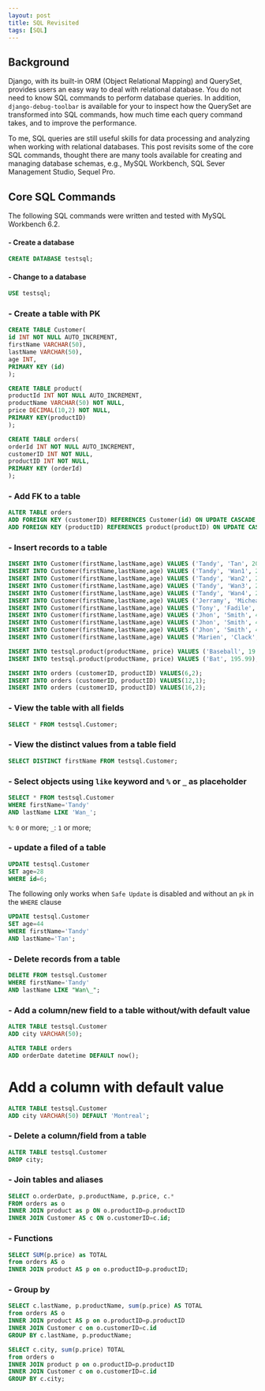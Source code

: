 ```yaml
---
layout: post
title: SQL Revisited
tags: [SQL]
---
```


## Background

Django, with its built-in ORM (Object Relational Mapping) and QuerySet, provides users an easy way to deal with relational database. You do not need to know SQL commands to perform database queries. In addition, `django-debug-toolbar` is available for your to inspect how the QuerySet are transformed into SQL commands, how much time each query command takes, and to improve the performance.

To me, SQL queries are still useful skills for data processing and analyzing when working with relational databases. This post revisits some of the core SQL commands, thought there are many tools available for creating and managing database schemas, e.g., MySQL Workbench, SQL Sever Management Studio, Sequel Pro.

## Core SQL Commands

The following SQL commands were written and tested with MySQL Workbench 6.2.

#### - Create a database

```sql
CREATE DATABASE testsql;
```

#### - Change to a database

```sql
USE testsql;
```

### - Create a table with PK

```sql
CREATE TABLE Customer(
id INT NOT NULL AUTO_INCREMENT,
firstName VARCHAR(50),
lastName VARCHAR(50),
age INT,
PRIMARY KEY (id)
);
```

```sql
CREATE TABLE product(
productId INT NOT NULL AUTO_INCREMENT,
productName VARCHAR(50) NOT NULL,
price DECIMAL(10,2) NOT NULL,
PRIMARY KEY(productID)
);
```

```sql
CREATE TABLE orders(
orderId INT NOT NULL AUTO_INCREMENT,
customerID INT NOT NULL,
productID INT NOT NULL,
PRIMARY KEY (orderId)
);
```

### - Add FK to a table

```sql
ALTER TABLE orders
ADD FOREIGN KEY (customerID) REFERENCES Customer(id) ON UPDATE CASCADE ON DELETE RESTRICT,
ADD FOREIGN KEY (productID) REFERENCES product(productID) ON UPDATE CASCADE ON DELETE RESTRICT;
```

### - Insert records to a table

```sql
INSERT INTO Customer(firstName,lastName,age) VALUES ('Tandy', 'Tan', 20);
INSERT INTO Customer(firstName,lastName,age) VALUES ('Tandy', 'Wan1', 20);
INSERT INTO Customer(firstName,lastName,age) VALUES ('Tandy', 'Wan2', 20);
INSERT INTO Customer(firstName,lastName,age) VALUES ('Tandy', 'Wan3', 20);
INSERT INTO Customer(firstName,lastName,age) VALUES ('Tandy', 'Wan4', 20);
INSERT INTO Customer(firstName,lastName,age) VALUES ('Jerramy', 'Micheale', 36);
INSERT INTO Customer(firstName,lastName,age) VALUES ('Tony', 'Fadile', 18);
INSERT INTO Customer(firstName,lastName,age) VALUES ('Jhon', 'Smith', 44);
INSERT INTO Customer(firstName,lastName,age) VALUES ('Jhon', 'Smith', 44);
INSERT INTO Customer(firstName,lastName,age) VALUES ('Jhon', 'Smith', 44);
INSERT INTO Customer(firstName,lastName,age) VALUES ('Marien', 'Clack', 22);
```

```sql
INSERT INTO testsql.product(productName, price) VALUES ('Baseball', 19.99);
INSERT INTO testsql.product(productName, price) VALUES ('Bat', 195.99);
```

```sql
INSERT INTO orders (customerID, productID) VALUES(6,2);
INSERT INTO orders (customerID, productID) VALUES(12,1);
INSERT INTO orders (customerID, productID) VALUES(16,2);
```

### - View the table with all fields

```sql
SELECT * FROM testsql.Customer;
```

### - View the distinct values from a table field

```sql
SELECT DISTINCT firstName FROM testsql.Customer;
```

### - Select objects using `like` keyword and `%` or `_` as placeholder

```sql
SELECT * FROM testsql.Customer
WHERE firstName='Tandy'
AND lastName LIKE 'Wan_';
```

`%`: `0` or more;
`_`: `1` or more;

### - update a filed of a table

```sql
UPDATE testsql.Customer
SET age=28
WHERE id=6;
```

The following only works when `Safe Update` is disabled and without an `pk` in the `WHERE` clause

```sql
UPDATE testsql.Customer
SET age=44
WHERE firstName='Tandy'
AND lastName='Tan';
```

### - Delete records from a table

```sql
DELETE FROM testsql.Customer
WHERE firstName='Tandy'
AND lastName LIKE "Wan\_";
```

### - Add a column/new field to a table without/with default value

```sql
ALTER TABLE testsql.Customer
ADD city VARCHAR(50);
```

```sql
ALTER TABLE orders
ADD orderDate datetime DEFAULT now();
```

# Add a column with default value

```sql
ALTER TABLE testsql.Customer
ADD city VARCHAR(50) DEFAULT 'Montreal';
```

### - Delete a column/field from a table

```sql
ALTER TABLE testsql.Customer
DROP city;
```

### - Join tables and aliases

```sql
SELECT o.orderDate, p.productName, p.price, c.*
FROM orders as o
INNER JOIN product as p ON o.productID=p.productID
INNER JOIN Customer AS c ON o.customerID=c.id;
```

### - Functions

```sql
SELECT SUM(p.price) as TOTAL
from orders AS o
INNER JOIN product AS p on o.productID=p.productID;
```

### - Group by

```sql
SELECT c.lastName, p.productName, sum(p.price) AS TOTAL
from orders AS o
INNER JOIN product AS p on o.productID=p.productID
INNER JOIN Customer c on o.customerID=c.id
GROUP BY c.lastName, p.productName;
```

```sql
SELECT c.city, sum(p.price) TOTAL
from orders o
INNER JOIN product p on o.productID=p.productID
INNER JOIN Customer c on o.customerID=c.id
GROUP BY c.city;
```
